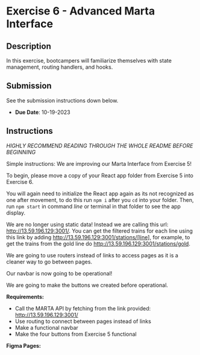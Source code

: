 # Exercise 6 - Advanced Marta Interface

## Description
In this exercise, bootcampers will familiarize themselves with state management, routing handlers, and hooks.

## Submission
See the submission instructions down below. 
- **Due Date**: 10-19-2023

## Instructions
*HIGHLY RECOMMEND READING THROUGH THE WHOLE README BEFORE BEGINNING*

Simple instructions: We are improving our Marta Interface from Exercise 5!

To begin, please move a copy of your React app folder from Exercise 5 into Exercise 6.

You will again need to initialize the React app again as its not recognized as one after movement, to do this run `npm i` after you `cd` into your folder. Then, run `npm start` in command *line* or terminal in that folder to see the app display.

We are no longer using static data! Instead we are calling this url: http://13.59.196.129:3001/. You can get the filtered trains for each line using this link by adding http://13.59.196.129:3001/stations/[line], for example, to get the trains from the gold line do http://13.59.196.129:3001/stations/gold.

We are going to use routers instead of links to access pages as it is a cleaner way to go between pages.

Our navbar is now going to be operational!

We are going to make the buttons we created before operational.

**Requirements:**
- Call the MARTA API by fetching from the link provided: http://13.59.196.129:3001/
- Use routing to connect between pages instead of links
- Make a functional navbar
- Make the four buttons from Exercise 5 functional

**Figma Pages:**
